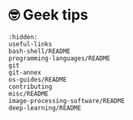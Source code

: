 # <span>🤓</span> Geek tips

```{toctree}
:hidden:
useful-links
bash-shell/README
programming-languages/README
git
git-annex
os-guides/README
contributing
misc/README
image-processing-software/README
deep-learning/README
```
